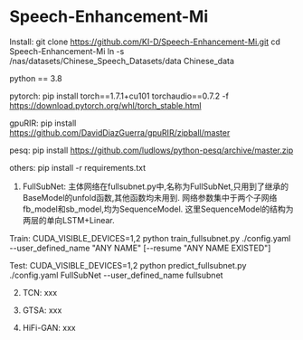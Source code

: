 # Speech-Enhancement-Mi
Install:
git clone https://github.com/KI-D/Speech-Enhancement-Mi.git
cd Speech-Enhancement-Mi
ln -s /nas/datasets/Chinese_Speech_Datasets/data Chinese_data


python == 3.8

pytorch:
pip install torch==1.7.1+cu101 torchaudio==0.7.2 -f https://download.pytorch.org/whl/torch_stable.html

gpuRIR:
pip install https://github.com/DavidDiazGuerra/gpuRIR/zipball/master

pesq:
pip install https://github.com/ludlows/python-pesq/archive/master.zip

others:
pip install -r requirements.txt



1. FullSubNet:
主体网络在fullsubnet.py中,名称为FullSubNet,只用到了继承的BaseModel的unfold函数,其他函数均未用到.
网络参数集中于两个子网络fb_model和sb_model,均为SequenceModel.
这里SequenceModel的结构为两层的单向LSTM+Linear.

Train:
CUDA_VISIBLE_DEVICES=1,2 python train_fullsubnet.py ./config.yaml --user_defined_name "ANY NAME" [--resume "ANY NAME EXISTED"]

Test:
CUDA_VISIBLE_DEVICES=1,2 python predict_fullsubnet.py ./config.yaml FullSubNet --user_defined_name fullsubnet

2. TCN:
xxx

3. GTSA:
xxx

4. HiFi-GAN:
xxx